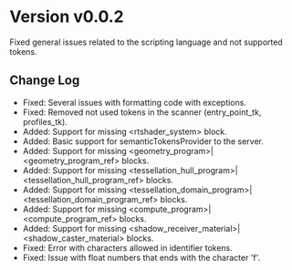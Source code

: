 # Version v0.0.2

Fixed general issues related to the scripting language and not supported tokens.

## Change Log

- Fixed: Several issues with formatting code with exceptions.
- Fixed: Removed not used tokens in the scanner (entry_point_tk, profiles_tk).
- Added: Support for missing <rtshader_system> block.
- Added: Basic support for semanticTokensProvider to the server.
- Added: Support for missing <geometry_program>|<geometry_program_ref> blocks.
- Added: Support for missing <tessellation_hull_program>|<tessellation_hull_program_ref> blocks.
- Added: Support for missing <tessellation_domain_program>|<tessellation_domain_program_ref> blocks.
- Added: Support for missing <compute_program>|<compute_program_ref> blocks.
- Added: Support for missing <shadow_receiver_material>|<shadow_caster_material> blocks.
- Fixed: Error with characters allowed in identifier tokens.
- Fixed: Issue with float numbers that ends with the character 'f'.
